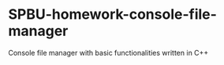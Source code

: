 # SPBU-homework-console-file-manager
Console file manager with basic functionalities written in C++

